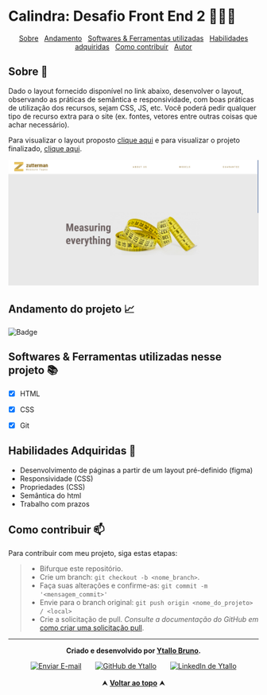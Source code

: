 # Calindra: Desafio Front End 2 👨🏻‍💻

<div id="inicio" align=center>
  <a href="#sobre">Sobre</a>&nbsp;&nbsp;
  <a href="#andamento">Andamento</a>&nbsp;&nbsp;
  <a href="#linguagens">Softwares & Ferramentas utilizadas</a>&nbsp;&nbsp;
  <a href="#habilidades">Habilidades adquiridas</a>&nbsp;&nbsp;
    <a href="#contribuir">Como contribuir</a>&nbsp;&nbsp;
  <a href="#autor">Autor</a> 
</div>

<h2 id="sobre">Sobre 🔎</h2>
  <p>Dado o layout fornecido disponível no link abaixo, desenvolver o layout, observando as práticas de semântica e responsividade, com boas práticas de utilização dos recursos, sejam CSS, JS, etc. Você poderá pedir qualquer tipo de recurso extra para o site (ex. fontes, vetores entre outras coisas que achar necessário).</p>
  <p>Para visualizar o layout proposto <a href="https://www.figma.com/file/GTEyrXtVtgSDeiocLk7KzCFf/layout-teste-avaliacao?node-id=0%3A1">clique aqui</a> e para visualizar o projeto finalizado, <a href="https://ytallobruno.github.io/CalindraDesafioFrontEnd2/">clique aqui</a>.</p>

<img src="./assets/docs/ZuttermanPage.png" alt="imagem da tela do página home do projeto">

<br>

<h2 id="andamento">Andamento do projeto 📈</h2>

  ![Badge](https://img.shields.io/website?down_color=red&down_message=EM%20ANDAMENTO&label=Status&style=for-the-badge&up_color=green&up_message=CONCLUIDO&url=https%3A%2F%2Fytallobruno.github.io%2FCalindraDesafioFrontEnd2%2F)


<h2 id="linguagens">Softwares & Ferramentas utilizadas nesse projeto 📚</h2>

  - [x] HTML
  - [x] CSS
  - [x] Git


<h2 id="habilidades">Habilidades Adquiridas 📝</h2>

  - Desenvolvimento de páginas a partir de um layout pré-definido (figma)
  - Responsividade (CSS)
  - Propriedades (CSS)
  - Semântica do html
  - Trabalho com prazos

<h2 id="contribuir">Como contribuir 📫</h2>

Para contribuir com meu projeto, siga estas etapas:
  >- Bifurque este repositório.
  >- Crie um branch: `git checkout -b <nome_branch>`.
  >- Faça suas alterações e confirme-as: `git commit -m '<mensagem_commit>'`
  >- Envie para o branch original: `git push origin <nome_do_projeto> / <local>`
  >- Crie a solicitação de pull.
*Consulte a documentação do GitHub em* [como criar uma solicitação pull](https://help.github.com/en/github/collaborating-with-issues-and-pull-requests/creating-a-pull-request).

<hr>

<div id="autor" align="center">
  
  **Criado e desenvolvido por [Ytallo Bruno](https://www.linkedin.com/in/ytallobruno/).**
  
 <div align="center"> 
  <a href="mailto:ytallodev@gmail.com"><img src="https://cdn-icons-png.flaticon.com/512/552/552486.png" height="40em" title="Enviar E-mail"></a>
   &nbsp;&nbsp;&nbsp;&nbsp;&nbsp;
  <a href="https://github.com/ytallobruno" target="_blank"><img src="https://cdn-icons-png.flaticon.com/512/733/733553.png" height="40em" title="GitHub de Ytallo"></a>
   &nbsp;&nbsp;&nbsp;&nbsp;&nbsp;
  <a href="https://www.linkedin.com/in/ytallobruno/" target="_blank"><img src="https://cdn-icons-png.flaticon.com/512/145/145807.png" height="40em" title="LinkedIn de Ytallo"></a>
  </div>
</div>

<br>

<div align="center">
  &#11165;&nbsp;<a href="#inicio"><strong>Voltar ao topo</strong></a>&nbsp;&#11165;
</div>
